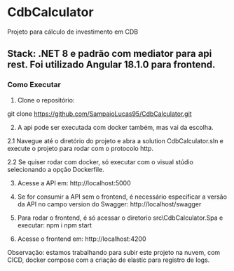 # CdbCalculator

Projeto para cálculo de investimento em CDB

## Stack: .NET 8 e padrão com mediator para api rest. Foi utilizado Angular 18.1.0 para frontend.

### Como Executar

1. Clone o repositório:

git clone https://github.com/SampaioLucas95/CdbCalculator.git

2. A api pode ser executada com docker também, mas vai da escolha.

2.1 Navegue até o diretório do projeto e abra a solution CdbCalculator.sln e execute o projeto para rodar com o protocolo http.

2.2 Se quiser rodar com docker, só executar com o visual stúdio selecionando a opção Dockerfile.

3. Acesse a API em:
http://localhost:5000

4. Se for consumir a API sem o frontend, é necessário especificar a versão da API no campo version do Swagger:
http://localhost/swagger

5. Para rodar o frontend, é só acessar o diretorio src\CdbCalculator.Spa e executar:
npm i
npm start

6. Acesse o frontend em:
http://localhost:4200

Observação: estamos trabalhando para subir este projeto na nuvem, com CICD, docker compose com a criação de elastic para registro de logs.